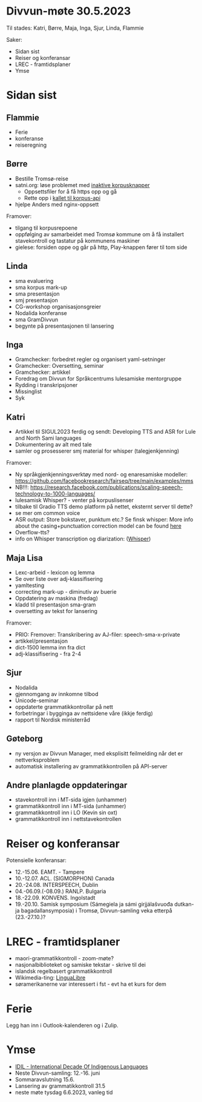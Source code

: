 # Divvun-møte 30.5.2023

Til stades: Katri, Børre, Maja, Inga, Sjur, Linda, Flammie

Saker:

* Sidan sist
* Reiser og konferansar
* LREC - framtidsplaner
* Ymse

# Sidan sist

## Flammie

* Ferie
* konferanse
* reiseregning

## Børre

- Bestille Tromsø-reise
- satni.org: løse problemet med
  [inaktive korpusknapper](https://github.com/divvun/satni-frontend/issues/68)
    - Oppsettsfiler for å få https opp og gå
    - Rette opp i
      [kallet til korpus-api](https://github.com/divvun/satni-frontend/commit/d1557b024828d367799ff6dac2543ce45afa3a10)
- hjelpe Anders med nginx-oppsett

Framover:

* tilgang til korpusrepoene
* oppfølging av samarbeidet med Tromsø kommune om å få installert stavekontroll og tastatur på kommunens maskiner
* gielese:
  forsiden oppe og går på http, Play-knappen fører til tom side
  
## Linda

* sma evaluering
* sma korpus mark-up
* sma presentasjon
* smj presentasjon
* CG-workshop organisasjonsgreier
* Nodalida konferanse
* sma GramDivvun
* begynte på presentasjonen til lansering

## Inga

* Gramchecker: forbedret regler og organisert yaml-setninger
* Gramchecker: Oversetting, seminar
* Gramchecker: artikkel
* Foredrag om Divvun for Språkcentrums lulesamiske mentorgruppe
* Rydding i transkripsjoner
* Missinglist
* Syk

## Katri

* Artikkel til SIGUL2023 ferdig og sendt: Developing TTS and ASR for Lule and North Sami languages 
* Dokumentering av alt med tale
* samler og prosesserer smj material for whisper (talegjenkjenning)

Framover:
* Ny språkgjenkjenningsverktøy med nord- og enaresamiske modeller: https://github.com/facebookresearch/fairseq/tree/main/examples/mms
* NB!!!: https://research.facebook.com/publications/scaling-speech-technology-to-1000-languages/
* lulesamisk Whisper? - venter på korpuslisenser
* tilbake til Gradio TTS demo platform på nettet, eksternt server til dette?
* se mer om common voice
* ASR output: Store bokstaver, punktum etc.? Se finsk whisper: More info about the casing+punctuation correction model can be found [here](https://huggingface.co/Finnish-NLP/t5-small-nl24-casing-punctuation-correction)
* Overflow-tts?
* info on Whisper transcription og diarization: ([Whisper](https://lablab.ai/t/whisper-transcription-and-speaker-identification))

## Maja Lisa
 
* Lexc-arbeid - lexicon og lemma 
* Se over liste over adj-klassifisering
* yamltesting
* correcting mark-up - diminutiv av buerie
* Oppdatering av maskina (fredag)
* kladd til presentasjon sma-gram
* oversetting av tekst for lansering
 
Framover:
* PRIO: Fremover: Transkribering av AJ-filer: speech-sma-x-private
* artikkel/presentasjon
* dict-1500 lemma inn fra dict
* adj-klassifisering - fra 2-4

## Sjur

- Nodalida
- gjennomgang av innkomne tilbod
- Unicode-seminar
- oppdaterte grammatikkontrollar på nett
- forbetringar i bygginga av nettsidene våre (ikkje ferdig)
- rapport til Nordisk ministerråd

## Gøteborg

* ny versjon av Divvun Manager, med eksplisitt feilmelding når det er nettverksproblem
* automatisk installering av grammatikkontrollen på API-server

## Andre planlagde oppdateringar

* stavekontroll inn i MT-sida igjen (unhammer)
* grammatikkontroll inn i MT-sida (unhammer)
* grammatikkontroll inn i LO (Kevin sin oxt)
* grammatikkontroll inn i nettstavekontrollen

# Reiser og konferansar

Potensielle konferansar:

* 12.-15.06. EAMT. - Tampere
* 10.-12.07. ACL. (SIGMORPHON) Canada
* 20.-24.08. INTERSPEECH, Dublin
* 04.-06.09.(-08.09.) RANLP. Bulgaria
* 18.-22.09. KONVENS. Ingolstadt
* 19.-20.10. Samisk symposium (Sámegiela ja sámi girjjálašvuođa dutkan- ja bagadallansymposia) i Tromsø, Divvun-samling veka etterpå (23.-27.10.)?

# LREC - framtidsplaner

* maori-grammatikkontroll - zoom-møte?
* nasjonalbiblioteket og samiske tekstar - skrive til dei
* islandsk regelbasert grammatikkontroll
* Wikimedia-ting: [LinguaLibre](https://lingualibre.org/wiki/LinguaLibre)
* søramerikanerne var interessert i fst - evt ha et kurs for dem

# Ferie

Legg han inn i Outlook-kalenderen og i Zulip.

# Ymse

* [IDIL - International Decade Of Indigenous Languages](https://fpcc.ca/stories/the-decade-of-indigenous-languages/)
* Neste Divvun-samling: 12.-16. juni
* Sommaravslutning 15.6.
* Lansering av grammatikkontroll 31.5
* neste møte tysdag 6.6.2023, vanleg tid
